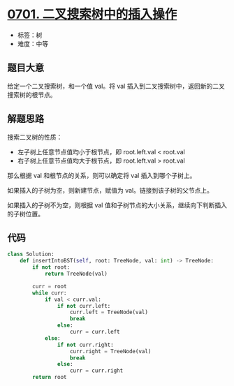 # [0701. 二叉搜索树中的插入操作](https://leetcode-cn.com/problems/insert-into-a-binary-search-tree/)

- 标签：树
- 难度：中等

## 题目大意

给定一个二叉搜索树，和一个值 val。将 val 插入到二叉搜索树中，返回新的二叉搜索树的根节点。

## 解题思路

搜索二叉树的性质：

- 左子树上任意节点值均小于根节点，即 root.left.val < root.val
- 右子树上任意节点值均大于根节点，即 root.left.val > root.val

那么根据 val 和根节点的关系，则可以确定将 val 插入到哪个子树上。

如果插入的子树为空，则新建节点，赋值为 val。链接到该子树的父节点上。

如果插入的子树不为空，则根据 val 值和子树节点的大小关系，继续向下判断插入的子树位置。

## 代码

```Python
class Solution:
    def insertIntoBST(self, root: TreeNode, val: int) -> TreeNode:
        if not root:
            return TreeNode(val)

        curr = root
        while curr:
            if val < curr.val:
                if not curr.left:
                    curr.left = TreeNode(val)
                    break
                else:
                    curr = curr.left
            else:
                if not curr.right:
                    curr.right = TreeNode(val)
                    break
                else:
                    curr = curr.right
        return root
```

